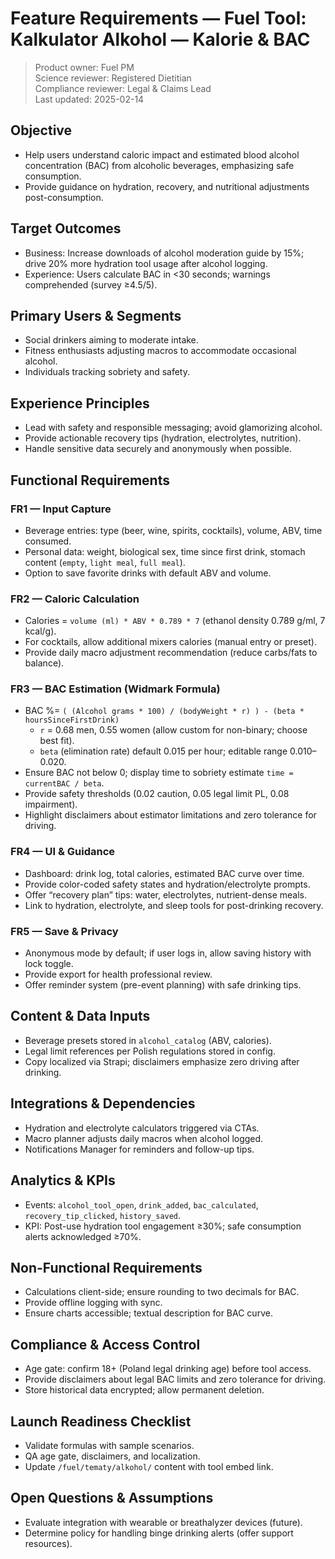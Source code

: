# Feature Requirements — Fuel Tool: Kalkulator Alkohol — Kalorie & BAC

> Product owner: Fuel PM  
> Science reviewer: Registered Dietitian  
> Compliance reviewer: Legal & Claims Lead  
> Last updated: 2025-02-14

## Objective
- Help users understand caloric impact and estimated blood alcohol concentration (BAC) from alcoholic beverages, emphasizing safe consumption.
- Provide guidance on hydration, recovery, and nutritional adjustments post-consumption.

## Target Outcomes
- Business: Increase downloads of alcohol moderation guide by 15%; drive 20% more hydration tool usage after alcohol logging.
- Experience: Users calculate BAC in <30 seconds; warnings comprehended (survey ≥4.5/5).

## Primary Users & Segments
- Social drinkers aiming to moderate intake.
- Fitness enthusiasts adjusting macros to accommodate occasional alcohol.
- Individuals tracking sobriety and safety.

## Experience Principles
- Lead with safety and responsible messaging; avoid glamorizing alcohol.
- Provide actionable recovery tips (hydration, electrolytes, nutrition).
- Handle sensitive data securely and anonymously when possible.

## Functional Requirements

### FR1 — Input Capture
- Beverage entries: type (beer, wine, spirits, cocktails), volume, ABV, time consumed.
- Personal data: weight, biological sex, time since first drink, stomach content (`empty`, `light meal`, `full meal`).
- Option to save favorite drinks with default ABV and volume.

### FR2 — Caloric Calculation
- Calories = `volume (ml) * ABV * 0.789 * 7` (ethanol density 0.789 g/ml, 7 kcal/g).
- For cocktails, allow additional mixers calories (manual entry or preset).
- Provide daily macro adjustment recommendation (reduce carbs/fats to balance).

### FR3 — BAC Estimation (Widmark Formula)
- BAC %= `( (Alcohol grams * 100) / (bodyWeight * r) ) - (beta * hoursSinceFirstDrink)`  
    - `r` = 0.68 men, 0.55 women (allow custom for non-binary; choose best fit).
    - `beta` (elimination rate) default 0.015 per hour; editable range 0.010–0.020.
- Ensure BAC not below 0; display time to sobriety estimate `time = currentBAC / beta`.
- Provide safety thresholds (0.02 caution, 0.05 legal limit PL, 0.08 impairment).
- Highlight disclaimers about estimator limitations and zero tolerance for driving.

### FR4 — UI & Guidance
- Dashboard: drink log, total calories, estimated BAC curve over time.
- Provide color-coded safety states and hydration/electrolyte prompts.
- Offer “recovery plan” tips: water, electrolytes, nutrient-dense meals.
- Link to hydration, electrolyte, and sleep tools for post-drinking recovery.

### FR5 — Save & Privacy
- Anonymous mode by default; if user logs in, allow saving history with lock toggle.
- Provide export for health professional review.
- Offer reminder system (pre-event planning) with safe drinking tips.

## Content & Data Inputs
- Beverage presets stored in `alcohol_catalog` (ABV, calories).
- Legal limit references per Polish regulations stored in config.
- Copy localized via Strapi; disclaimers emphasize zero driving after drinking.

## Integrations & Dependencies
- Hydration and electrolyte calculators triggered via CTAs.
- Macro planner adjusts daily macros when alcohol logged.
- Notifications Manager for reminders and follow-up tips.

## Analytics & KPIs
- Events: `alcohol_tool_open`, `drink_added`, `bac_calculated`, `recovery_tip_clicked`, `history_saved`.
- KPI: Post-use hydration tool engagement ≥30%; safe consumption alerts acknowledged ≥70%.

## Non-Functional Requirements
- Calculations client-side; ensure rounding to two decimals for BAC.
- Provide offline logging with sync.
- Ensure charts accessible; textual description for BAC curve.

## Compliance & Access Control
- Age gate: confirm 18+ (Poland legal drinking age) before tool access.
- Provide disclaimers about legal BAC limits and zero tolerance for driving.
- Store historical data encrypted; allow permanent deletion.

## Launch Readiness Checklist
- Validate formulas with sample scenarios.
- QA age gate, disclaimers, and localization.
- Update `/fuel/tematy/alkohol/` content with tool embed link.

## Open Questions & Assumptions
- Evaluate integration with wearable or breathalyzer devices (future).
- Determine policy for handling binge drinking alerts (offer support resources).
